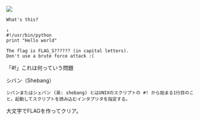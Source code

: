 ![](img/#!1.png)

```
What's this?

↓
#!/usr/bin/python
print "Hello world"

The flag is FLAG_S?????? (in capital letters).
Don't use a brute force attack :(
```

「#!」これは何っていう問題  

シバン（Shebang）  
```
シバンまたはシェバン (英: shebang) とはUNIXのスクリプトの #! から始まる1行目のこと。起動してスクリプトを読み込むインタプリタを指定する。
```

大文字でFLAGを作ってクリア。  
